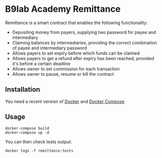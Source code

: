 # B9lab Academy Remittance

Remittance is a smart contract that enables the following functionality:
- Depositing money from payers, supplying two password for payee and intermediary
- Claiming balances by intermediaries, providing the correct combination of payee and intermediary password
- Allows payers to set expiry before which funds can be claimed
- Allows payers to get a refund after expiry has been reached, provided it's before a certain deadline
- Allows owner to set commission for each transaction
- Allows owner to pause, resume or kill the contract

## Installation

You need a recent version of [Docker](https://docs.docker.com/install/) and [Docker Compose](https://docs.docker.com/compose/install/)

## Usage

```
docker-compose build
docker-compose up -d
```

You can then check tests output:
```
docker logs -f remittance-tests
```